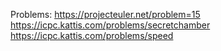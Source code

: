 Problems:
https://projecteuler.net/problem=15  
https://icpc.kattis.com/problems/secretchamber  
https://icpc.kattis.com/problems/speed